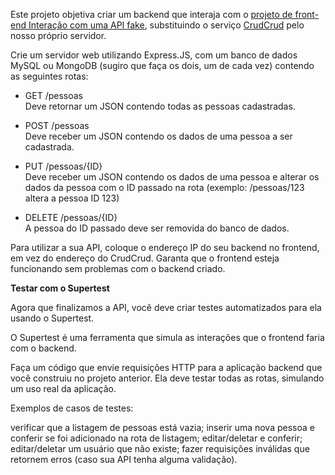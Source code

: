 Este projeto objetiva criar um backend que interaja com o [projeto de front-end Interação com uma API fake](../front/api/projeto.md), substituindo o serviço [CrudCrud](https://crudcrud.com/) pelo nosso próprio servidor.

Crie um servidor web utilizando Express.JS, com um banco de dados MySQL ou MongoDB (sugiro que faça os dois, um de cada vez) contendo as seguintes rotas:

- GET /pessoas  
Deve retornar um JSON contendo todas as pessoas cadastradas.

- POST /pessoas  
Deve receber um JSON contendo os dados de uma pessoa a ser cadastrada.

- PUT /pessoas/{ID}  
Deve receber um JSON contendo os dados de uma pessoa e alterar os dados da pessoa com o ID passado na rota (exemplo: /pessoas/123 altera a pessoa ID 123)

- DELETE /pessoas/{ID}  
A pessoa do ID passado deve ser removida do banco de dados.

Para utilizar a sua API, coloque o endereço IP do seu backend no frontend, em vez do endereço do CrudCrud. Garanta que o frontend esteja funcionando sem problemas com o backend criado.

**Testar com o Supertest**

Agora que finalizamos a API, você deve criar testes automatizados para ela usando o Supertest.

O Supertest é uma ferramenta que simula as interações que o frontend faria com o backend.

Faça um código que envie requisições HTTP para a aplicação backend que você construiu no projeto anterior. Ela deve testar todas as rotas, simulando um uso real da aplicação.

Exemplos de casos de testes:

verificar que a listagem de pessoas está vazia;
inserir uma nova pessoa e conferir se foi adicionado na rota de listagem;
editar/deletar e conferir;
editar/deletar um usuário que não existe;
fazer requisições inválidas que retornem erros (caso sua API tenha alguma validação).